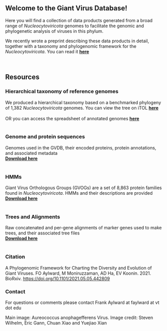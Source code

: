 ## Welcome to the Giant Virus Database!

Here you will find a collection of data products generated from a broad range of *Nucleocytoviricota* genomes to facilitate the genomic and phylogenetic analysis of viruses in this phylum.
<br/>

We recently wrote a preprint describing these data products in detail, together with a taxonomy and phylogenomic framework for the *Nucleocytoviricota*. You can read it [**here**](https://www.biorxiv.org/content/10.1101/2021.05.05.442809v1?rss=1) 

<br/>

## Resources

### Hierarchical taxonomy of reference genomes
We produced a hierarchical taxonomy based on a benchmarked phylogeny of 1,382 *Nucleocytoviricota* genomes. You can view the tree on iTOL [**here**](https://itol.embl.de/tree/1281731864487941620067021) 
<br/>
<br/>
OR you can access the spreadsheet of annotated genomes [**here**](https://github.com/faylward/GVDB/raw/gh-pages/GVDB_Genome_Descriptions.xlsx)
<br/>
<br/>

### Genome and protein sequences
Genomes used in the GVDB, their encoded proteins, protein annotations, and associated metadata <br/> [**Download here**](https://zenodo.org/record/4730842/files/GVDB_genomes.tar.gz?download=1)
<br/>
<br/>

### HMMs
Giant Virus Orthologous Groups (GVOGs) are a set of 8,863 protein families found in *Nucleocytoviricota*. HMMs and their descriptions are provided  <br/> [**Download here**](https://zenodo.org/record/4728209/files/GVOGs.tar.gz?download=1)
<br/>
<br/>

### Trees and Alignments
Raw concatenated and per-gene alignments of marker genes used to make trees, and their associated tree files <br/> [**Download here**](https://zenodo.org/record/4740941/files/phylogenies_alignments.tar.gz?download=1)
<br/>
<br/>

### Citation
A Phylogenomic Framework for Charting the Diversity and Evolution of Giant Viruses. FO Aylward, M Moniruzzaman, AD Ha, EV Koonin. 2021. BioRxiv. https://doi.org/10.1101/2021.05.05.442809

### Contact
For questions or comments please contact Frank Aylward at faylward at vt dot edu

Main image: Aureococcus anophagefferens Virus. Image credit: Steven Wilhelm, Eric Gann, Chuan Xiao and Yuejiao Xian

